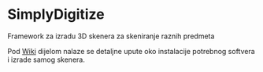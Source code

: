 # SimplyDigitize
Framework za izradu 3D skenera za skeniranje raznih predmeta

Pod [Wiki](https://github.com/AndroKatanec/SimplyDigitize/wiki) dijelom nalaze se detaljne upute oko instalacije potrebnog softvera i izrade samog skenera.
